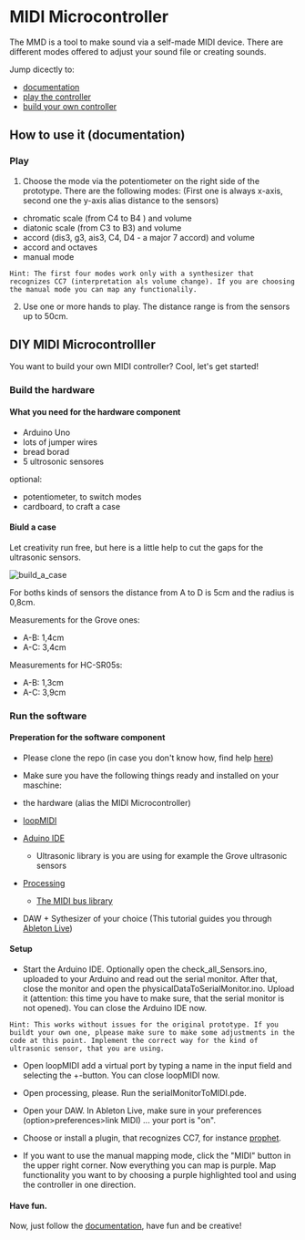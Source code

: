 # MIDI Microcontroller 

The MMD is a tool to make sound via a self-made MIDI device. There are different modes offered to adjust your sound file or creating sounds.

Jump dicectly to:
- [documentation](#How-to-use-it-(documentation))
- [play the controller](#Play)
- [build your own controller](#DIY-MIDI-Microcontrolller)

## How to use it (documentation)

### Play
 
1. Choose the mode via the potentiometer on the right side of the prototype. There are the following modes:
(First one is always x-axis, second one the y-axis alias distance to the sensors)
- chromatic scale (from C4 to B4 ) and volume 
- diatonic scale (from C3 to B3) and volume
- accord (dis3, g3, ais3, C4, D4 - a major 7 accord) and volume 
- accord and octaves
- manual mode 

`Hint: The first four modes work only with a synthesizer that recognizes CC7 (interpretation als volume change). If you are choosing the manual mode you can map any functionalily.`

2. Use one or more hands to play. The distance range is from the sensors up to 50cm. 

## DIY MIDI Microcontrolller

You want to build your own MIDI controller?
Cool, let's get started!

### Build the hardware

#### What you need for the hardware component 

- Arduino Uno
- lots of jumper wires
- bread borad
- 5 ultrosonic sensores

optional:
- potentiometer, to switch modes
- cardboard, to craft a case

#### Biuld a case
Let creativity run free, but here is a little help to cut the gaps for the ultrasonic sensors.

![build_a_case](https://user-images.githubusercontent.com/22836416/55933780-cf703880-5c2e-11e9-884c-be663f515e7c.png)

For boths kinds of sensors the distance from A to D is 5cm and the radius is 0,8cm.

Measurements for the Grove ones:
- A-B: 1,4cm
- A-C: 3,4cm

Measurements for HC-SR05s:
- A-B: 1,3cm
- A-C: 3,9cm

### Run the software 

#### Preperation for  the software component

- Please clone the repo (in case you don't know how, find help [here](https://help.github.com/en/articles/cloning-a-repository))

-  Make sure you have the following things ready and installed on your maschine:
  - the hardware (alias the MIDI Microcontroller)
  - [loopMIDI](https://www.tobias-erichsen.de/software/loopmidi.html)
  - [Aduino IDE](https://www.arduino.cc/en/main/software)
    - Ultrasonic library is you are using for example the Grove ultrasonic sensors
  - [Processing](https://processing.org/download/)
    - [The MIDI bus library](http://www.smallbutdigital.com/projects/themidibus/)
  - DAW + Sythesizer of your choice (This tutorial guides you through [Ableton Live](https://www.ableton.com/de/trial/))

#### Setup

- Start the Arduino IDE. Optionally open the check_all_Sensors.ino, uploaded to your Arduino and read out the serial monitor. After that, close the monitor and open the physicalDataToSerialMonitor.ino. Upload it (attention: this time you have to make sure, that the serial monitor is not opened). You can close the Arduino IDE now.

`Hint: This works without issues for the original prototype. If you buildt your own one, plpease make sure to make some adjustments in the code at this point. Implement the correct way for the kind of ultrasonic sensor, that you are using.`

- Open loopMIDI add a virtual port by typing a name in the input field and selecting the +-button. You can close loopMIDI now.

- Open processing, please. Run the serialMonitorToMIDI.pde.

- Open your DAW. In Ableton Live, make sure in your preferences (option>preferences>link MIDI) ... your port is "on".

- Choose or install  a plugin, that recognizes CC7, for instance [prophet](https://www.arturia.com/products/analog-classics/prophet-v).

- If you want to use the manual mapping mode, click the "MIDI" button in the upper right corner. Now everything you can map is purple. Map functionality you want to by choosing a purple highlighted tool and using the controller in one direction.


#### Have fun. 
Now, just follow the [documentation](#How-to-use-it-(documentation)), have fun and be creative!
